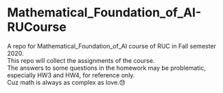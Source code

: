 # Mathematical_Foundation_of_AI-RUCourse
A repo for Mathematical_Foundation_of_AI course of RUC in Fall semester 2020.<br>
This repo will collect the assignments of the course.
<br>
The answers to some questions in the homework may be problematic, especially HW3 and HW4, for reference only.<br>
Cuz math is always as complex as love.:sweat:
